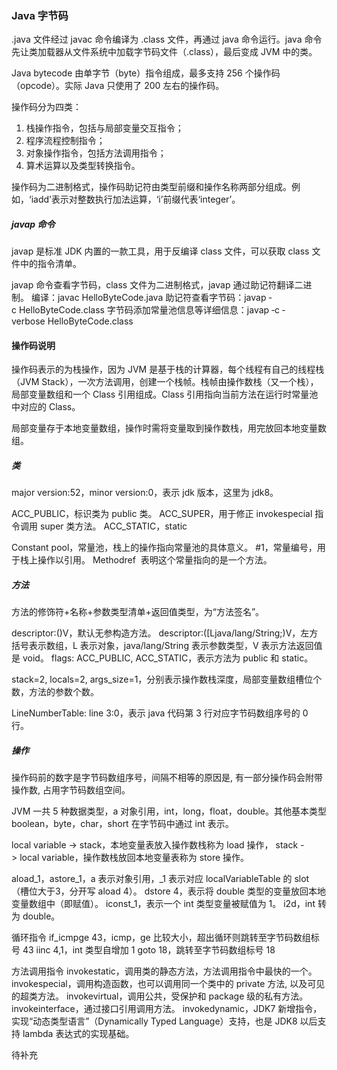 ### Java 字节码

.java 文件经过 javac 命令编译为 .class 文件，再通过 java 命令运行。java 命令先让类加载器从文件系统中加载字节码文件（.class），最后变成 JVM 中的类。

Java bytecode 由单字节（byte）指令组成，最多支持 256 个操作码（opcode）。实际 Java 只使用了 200 左右的操作码。

操作码分为四类：
1. 栈操作指令，包括与局部变量交互指令；
2. 程序流程控制指令；
3. 对象操作指令，包括方法调用指令；
4. 算术运算以及类型转换指令。

操作码为二进制格式，操作码助记符由类型前缀和操作名称两部分组成。例如，‘iadd’表示对整数执行加法运算，‘i’前缀代表‘integer’。
 
#####  javap 命令

javap 是标准 JDK 内置的一款工具，用于反编译 class 文件，可以获取 class 文件中的指令清单。 
 
javap 命令查看字节码，class 文件为二进制格式，javap 通过助记符翻译二进制。
编译：javac HelloByteCode.java
助记符查看字节码：javap ‐c HelloByteCode.class
字节码添加常量池信息等详细信息：javap ‐c ‐verbose HelloByteCode.class

#### 操作码说明

操作码表示的为栈操作，因为 JVM 是基于栈的计算器，每个线程有自己的线程栈（JVM Stack），一次方法调用，创建一个栈帧。栈帧由操作数栈（又一个栈），局部变量数组和一个 Class 引用组成。Class 引用指向当前方法在运行时常量池中对应的 Class。

局部变量存于本地变量数组，操作时需将变量取到操作数栈，用完放回本地变量数组。

##### 类

major version:52，minor version:0，表示 jdk 版本，这里为 jdk8。

ACC_PUBLIC，标识类为 public 类。
ACC_SUPER，用于修正 invokespecial 指令调用 super 类方法。
ACC_STATIC，static 

Constant pool，常量池，栈上的操作指向常量池的具体意义。
\#1，常量编号，用于栈上操作以引用。 
Methodref  表明这个常量指向的是一个方法。

##### 方法

方法的修饰符+名称+参数类型清单+返回值类型，为“方法签名”。

descriptor:()V，默认无参构造方法。
descriptor:([Ljava/lang/String;)V，左方括号表示数组，L 表示对象，java/lang/String 表示参数类型，V 表示方法返回值是 void。 flags: ACC_PUBLIC, ACC_STATIC，表示方法为 public 和 static。

stack=2, locals=2, args_size=1，分别表示操作数栈深度，局部变量数组槽位个数，方法的参数个数。

LineNumberTable: line 3:0，表示 java 代码第 3 行对应字节码数组序号的 0 行。

##### 操作

操作码前的数字是字节码数组序号，间隔不相等的原因是, 有一部分操作码会附带操作数, 占用字节码数组空间。

JVM 一共 5 种数据类型，a 对象引用，int，long，float，double。其他基本类型 boolean，byte，char，short 在字节码中通过 int 表示。

local variable -> stack，本地变量表放入操作数栈称为 load 操作，
stack -> local variable，操作数栈放回本地变量表称为 store 操作。

aload_1，astore_1，a 表示对象引用，_1 表示对应 localVariableTable 的 slot（槽位大于3，分开写 aload 4）。
dstore 4，表示将 double 类型的变量放回本地变量数组中（即赋值）。
iconst_1，表示一个 int 类型变量被赋值为 1。
i2d，int 转为 double。

循环指令
if_icmpge 43，icmp，ge 比较大小，超出循环则跳转至字节码数组标号 43
iinc 4,1，int 类型自增加 1
goto 18，跳转至字节码数组标号 18

方法调用指令
invokestatic，调用类的静态方法，方法调用指令中最快的一个。 
invokespecial，调用构造函数，也可以调用同一个类中的 private 方法, 以及可见的超类方法。 
invokevirtual，调用公共，受保护和 package 级的私有方法。 
invokeinterface，通过接口引用调用方法。 
invokedynamic，JDK7 新增指令，实现“动态类型语言”（Dynamically Typed Language）支持，也是 JDK8 以后支持 lambda 表达式的实现基础。
 
待补充